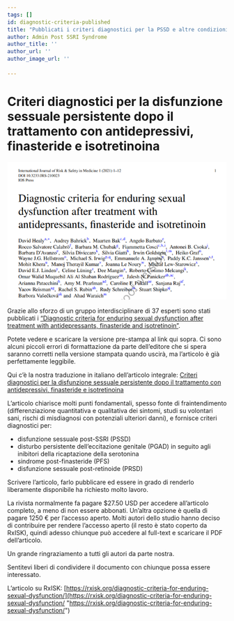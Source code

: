 ```yaml
---
tags: []
id: diagnostic-criteria-published
title: "Pubblicati i criteri diagnostici per la PSSD e altre condizioni persistenti\r\n"
author: Admin Post SSRI Syndrome
author_title: ''
author_url: ''
author_image_url: ''

---
```

# **Criteri diagnostici per la disfunzione sessuale persistente dopo il trattamento con antidepressivi, finasteride e isotretinoina**

![](../img/diagnostic-criteria.png)

Grazie allo sforzo di un gruppo interdisciplinare di 37 esperti sono stati pubblicati i [“Diagnostic criteria for enduring sexual dysfunction after treatment with antidepressants, finasteride and isotretinoin”](https://content.iospress.com/articles/international-journal-of-risk-and-safety-in-medicine/jrs210023#ref013 "The paper").

Potete vedere e scaricare la versione pre-stampa al link qui sopra. Ci sono alcuni piccoli errori di formattazione da parte dell’editore che si spera saranno corretti nella versione stampata quando uscirà, ma l’articolo è già perfettamente leggibile.

Qui c’è la nostra traduzione in italiano dell’articolo integrale: [Criteri diagnostici per la disfunzione sessuale persistente dopo il trattamento con antidepressivi, finasteride e isotretinoina](https://postssrisyndrome.org/la-sindrome/criteri-diagnostici/ "Apri la pagina della traduzione in italiano del paper")

L’articolo chiarisce molti punti fondamentali, spesso fonte di fraintendimento (differenziazione quantitativa e qualitativa dei sintomi, studi su volontari sani, rischi di misdiagnosi con potenziali ulteriori danni), e fornisce criteri diagnostici per:

* disfunzione sessuale post-SSRI (PSSD)
* disturbo persistente dell’eccitazione genitale (PGAD) in seguito agli inibitori della ricaptazione della serotonina
* sindrome post-finasteride (PFS)
* disfunzione sessuale post-retinoide (PRSD)

Scrivere l’articolo, farlo pubblicare ed essere in grado di renderlo liberamente disponibile ha richiesto molto lavoro.

La rivista normalmente fa pagare $27.50 USD per accedere all’articolo completo, a meno di non essere abbonati. Un’altra opzione è quella di pagare 1250 € per l’accesso aperto. Molti autori dello studio hanno deciso di contribuire per rendere l’accesso aperto (il resto è stato coperto da RxISK), quindi adesso chiunque può accedere al full-text e scaricare il PDF dell’articolo.

Un grande ringraziamento a tutti gli autori da parte nostra.

Sentitevi liberi di condividere il documento con chiunque possa essere interessato.

L’articolo su RxISK: [https://rxisk.org/diagnostic-criteria-for-enduring-sexual-dysfunction/](https://rxisk.org/diagnostic-criteria-for-enduring-sexual-dysfunction/ "https://rxisk.org/diagnostic-criteria-for-enduring-sexual-dysfunction/")